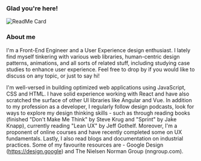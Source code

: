 ### Glad you're here!
![ReadMe Card](https://github-readme-stats.vercel.app/api/pin/?username=evocativ&repo=mylandingpage)

### About me

I'm a Front-End Engineer and a User Experience design enthusiast. I lately find myself tinkering with various web libraries, human-centric design patterns, animations, and all sorts of related stuff, including studying case studies to enhance user experience. Feel free to drop by if you would like to discuss on any topic, or just to say hi!

I'm well-versed in building optimized web applications using JavaScript, CSS and HTML. I have solid experience working with React and have also scratched the surface of other UI libraries like Angular and Vue. In addition to my profession as a developer, I regularly follow design podcasts, look for ways to explore my design thinking skills - such as through reading books (finished "Don't Make Me Think" by Steve Krug and "Sprint" by Jake Knapp), currently reading "Lean UX" by Jeff Gothelf. Moreover, I'm a proponent of online courses and have recently completed some on UX fundamentals. Lastly, I also read blogs and documentation on industrial practices. Some of my favourite resources are - Google Design (https://design.google) and The Nielsen Norman Group (nngroup.com).

<!--
**eVocaTiv/evocativ** is a ✨ _special_ ✨ repository because its `README.md` (this file) appears on your GitHub profile.




Here are some ideas to get you started:

- 🔭 I’m currently working on ...
- 🌱 I’m currently learning ...
- 👯 I’m looking to collaborate on ...
- 🤔 I’m looking for help with ...
- 💬 Ask me about ...
- 📫 How to reach me: ...
- 😄 Pronouns: ...
- ⚡ Fun fact: ...
-->
